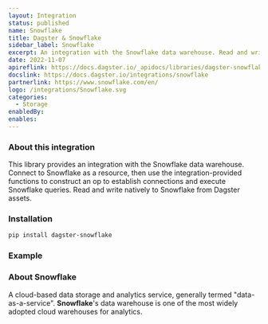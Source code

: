 ```yaml
---
layout: Integration
status: published
name: Snowflake
title: Dagster & Snowflake
sidebar_label: Snowflake
excerpt: An integration with the Snowflake data warehouse. Read and write natively to Snowflake from Software Defined Assets.
date: 2022-11-07
apireflink: https://docs.dagster.io/_apidocs/libraries/dagster-snowflake
docslink: https://docs.dagster.io/integrations/snowflake
partnerlink: https://www.snowflake.com/en/
logo: /integrations/Snowflake.svg
categories:
  - Storage
enabledBy:
enables:
---
```


### About this integration

This library provides an integration with the Snowflake data warehouse. Connect to Snowflake as a resource, then use the integration-provided functions to construct an op to establish connections and execute Snowflake queries. Read and write natively to Snowflake from Dagster assets.

### Installation

```bash
pip install dagster-snowflake
```

### Example

<CodeExample filePath="integrations/snowflake.py" language="python" title="Dagster & Snowflake Example" />

### About Snowflake

A cloud-based data storage and analytics service, generally termed "data-as-a-service". **Snowflake**'s data warehouse is one of the most widely adopted cloud warehouses for analytics.
